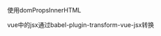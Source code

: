 
使用domPropsInnerHTML

<div domPropsInnerHTML = { html }></div>

vue中的jsx通过babel-plugin-transform-vue-jsx转换
